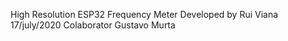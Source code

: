 High Resolution ESP32 Frequency Meter 
Developed by Rui Viana 17/july/2020
Colaborator Gustavo Murta 


